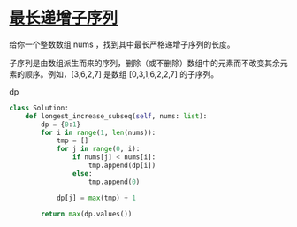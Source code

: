 # [最长递增子序列](https://leetcode-cn.com/problems/longest-increasing-subsequence/)

给你一个整数数组 nums ，找到其中最长严格递增子序列的长度。

子序列是由数组派生而来的序列，删除（或不删除）数组中的元素而不改变其余元素的顺序。例如，[3,6,2,7] 是数组 [0,3,1,6,2,2,7] 的子序列。

dp

```python
class Solution:
    def longest_increase_subseq(self, nums: list):
        dp = {0:1}
        for i in range(1, len(nums)):
            tmp = []
            for j in range(0, i):
                if nums[j] < nums[i]:
                    tmp.append(dp[i])
                else:
                    tmp.append(0)

            dp[j] = max(tmp) + 1

        return max(dp.values())
```
